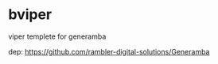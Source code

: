 # bviper
viper templete for generamba

dep:
    https://github.com/rambler-digital-solutions/Generamba

